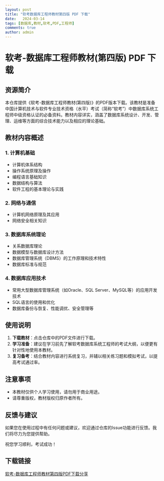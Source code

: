 ```yaml
---
layout: post
title: "软考数据库工程师教材第四版 PDF 下载"
date:   2024-03-14
tags: [数据库,教材,软考,PDF,工程师]
comments: true
author: admin
---
```

# 软考-数据库工程师教材(第四版) PDF 下载

## 资源简介

本仓库提供《软考-数据库工程师教材(第四版)》的PDF版本下载。该教材是准备中国计算机技术与软件专业技术资格（水平）考试（简称“软考”）中数据库系统工程师中级资格认证的必备资料。教材内容详实，涵盖了数据库系统设计、开发、管理、运维等方面的综合技术能力以及相应的理论基础。

## 教材内容概述

### 1. 计算机基础
- 计算机体系结构
- 操作系统原理及操作
- 编程语言基础知识
- 数据结构与算法
- 软件工程的基本理论与实践

### 2. 网络与通信
- 计算机网络原理及其应用
- 网络安全相关知识

### 3. 数据库系统理论
- 关系数据库理论
- 数据模型与数据库设计方法
- 数据库管理系统（DBMS）的工作原理和技术特性
- 数据库标准与规范

### 4. 数据库应用技术
- 常用大型数据库管理系统（如Oracle、SQL Server、MySQL等）的应用开发技术
- SQL语言的使用和优化
- 数据库备份与恢复、性能调优、安全管理等

## 使用说明

1. **下载教材**：点击仓库中的PDF文件进行下载。
2. **学习准备**：建议在学习前先了解软考数据库系统工程师的考试大纲，以便更有针对性地使用本教材。
3. **复习备考**：结合教材内容进行系统复习，并辅以相关练习题和模拟考试，以提高考试通过率。

## 注意事项

- 本教材仅供个人学习使用，请勿用于商业用途。
- 请尊重版权，教材版权归原作者所有。

## 反馈与建议

如果您在使用过程中有任何问题或建议，欢迎通过仓库的Issue功能进行反馈。我们将尽力为您提供帮助。

祝您学习顺利，考试成功！

## 下载链接

[软考-数据库工程师教材第四版PDF下载分享](https://pan.quark.cn/s/1012e05cefa0)